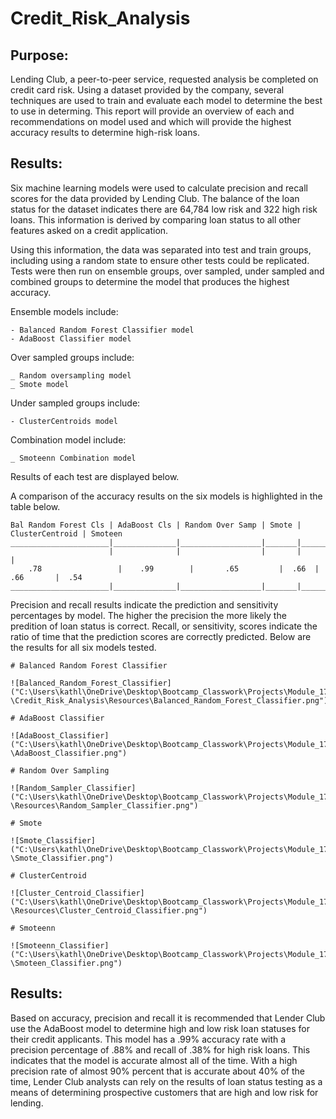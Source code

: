 # Credit_Risk_Analysis

## Purpose:

Lending Club, a peer-to-peer service, requested analysis be completed on credit card risk. Using a dataset provided by the company, several techniques are used to train and evaluate each model to determine the best to use in determing. This report will provide an overview of each and recommendations on model used and which will provide the highest accuracy results to determine high-risk loans. 

## Results: 

Six machine learning models were used to calculate precision and recall scores for the data provided by Lending Club. The balance of the loan status for the dataset indicates there are 64,784 low risk and 322 high risk loans. This information is derived by comparing loan status to all other features asked on a credit application. 

Using this information, the data was separated into test and train groups, including using a random state to ensure other tests could be  replicated. Tests were then run on ensemble groups, over sampled, under sampled and combined groups to determine the model that produces the highest accuracy. 

Ensemble models include:  

	- Balanced Random Forest Classifier model 
	- AdaBoost Classifier model 

Over sampled groups include:

	_ Random oversampling model
	_ Smote model

Under sampled groups include: 

	- ClusterCentroids model

Combination model include:  

	_ Smoteenn Combination model 

Results of each test are displayed below. 


A comparison of the accuracy results on the six models is highlighted in the table below. 


	Bal Random Forest Cls | AdaBoost Cls | Random Over Samp | Smote | ClusterCentroid | Smoteen
	______________________|______________|__________________|_______|_________________|________
	                      |              |                  |       |                 |
		.78  		    	|	 .99     	|  		.65		    |  .66  |       .66       |  .54
	______________________|______________|__________________|_______|_________________|________


Precision and recall results indicate the prediction and sensitivity percentages by model. The higher the precision the more likely the predition of loan status is correct. Recall, or sensitivity, scores indicate the ratio of time that the prediction scores are correctly predicted. Below are the results for all six models tested. 


	# Balanced Random Forest Classifier 

	![Balanced_Random_Forest_Classifier]("C:\Users\kathl\OneDrive\Desktop\Bootcamp_Classwork\Projects\Module_17_Machine_Learning	\Credit_Risk_Analysis\Resources\Balanced_Random_Forest_Classifier.png") 

	# AdaBoost Classifier

	![AdaBoost_Classifier]("C:\Users\kathl\OneDrive\Desktop\Bootcamp_Classwork\Projects\Module_17_Machine_Learning\Credit_Risk_Analysis\Resources	\AdaBoost_Classifier.png") 

	# Random Over Sampling 

	![Random_Sampler_Classifier]("C:\Users\kathl\OneDrive\Desktop\Bootcamp_Classwork\Projects\Module_17_Machine_Learning\Credit_Risk_Analysis	\Resources\Random_Sampler_Classifier.png") 

	# Smote 

	![Smote_Classifier]("C:\Users\kathl\OneDrive\Desktop\Bootcamp_Classwork\Projects\Module_17_Machine_Learning\Credit_Risk_Analysis\Resources	\Smote_Classifier.png") 

	# ClusterCentroid
	
	![Cluster_Centroid_Classifier]("C:\Users\kathl\OneDrive\Desktop\Bootcamp_Classwork\Projects\Module_17_Machine_Learning\Credit_Risk_Analysis	\Resources\Cluster_Centroid_Classifier.png") 

	# Smoteenn

	![Smoteenn_Classifier]("C:\Users\kathl\OneDrive\Desktop\Bootcamp_Classwork\Projects\Module_17_Machine_Learning\Credit_Risk_Analysis\Resources	\Smoteen_Classifier.png") 


## Results: 

Based on accuracy, precision and recall it is recommended that Lender Club use the AdaBoost model to determine high and low risk loan statuses for their credit applicants. This model has a .99% accuracy rate with a precision percentage of .88% and recall of .38% for high risk loans. This indicates that the model is accurate almost all of the time. With a high precision rate of almost 90% percent that is accurate about 40% of the time, Lender Club analysts can rely on the results of loan status testing as a means of determining prospective customers that are high and low risk for lending. 

	




	
	



